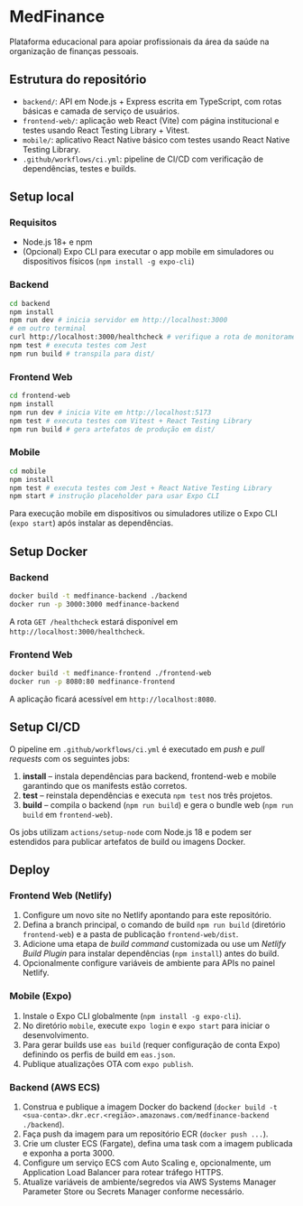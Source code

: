 # MedFinance

Plataforma educacional para apoiar profissionais da área da saúde na organização de finanças pessoais.

## Estrutura do repositório

- `backend/`: API em Node.js + Express escrita em TypeScript, com rotas básicas e camada de serviço de usuários.
- `frontend-web/`: aplicação web React (Vite) com página institucional e testes usando React Testing Library + Vitest.
- `mobile/`: aplicativo React Native básico com testes usando React Native Testing Library.
- `.github/workflows/ci.yml`: pipeline de CI/CD com verificação de dependências, testes e builds.

## Setup local

### Requisitos

- Node.js 18+ e npm
- (Opcional) Expo CLI para executar o app mobile em simuladores ou dispositivos físicos (`npm install -g expo-cli`)

### Backend

```bash
cd backend
npm install
npm run dev # inicia servidor em http://localhost:3000
# em outro terminal
curl http://localhost:3000/healthcheck # verifique a rota de monitoramento
npm test # executa testes com Jest
npm run build # transpila para dist/
```

### Frontend Web

```bash
cd frontend-web
npm install
npm run dev # inicia Vite em http://localhost:5173
npm test # executa testes com Vitest + React Testing Library
npm run build # gera artefatos de produção em dist/
```

### Mobile

```bash
cd mobile
npm install
npm test # executa testes com Jest + React Native Testing Library
npm start # instrução placeholder para usar Expo CLI
```

Para execução mobile em dispositivos ou simuladores utilize o Expo CLI (`expo start`) após instalar as dependências.

## Setup Docker

### Backend

```bash
docker build -t medfinance-backend ./backend
docker run -p 3000:3000 medfinance-backend
```

A rota `GET /healthcheck` estará disponível em `http://localhost:3000/healthcheck`.

### Frontend Web

```bash
docker build -t medfinance-frontend ./frontend-web
docker run -p 8080:80 medfinance-frontend
```

A aplicação ficará acessível em `http://localhost:8080`.

## Setup CI/CD

O pipeline em `.github/workflows/ci.yml` é executado em *push* e *pull requests* com os seguintes jobs:

1. **install** – instala dependências para backend, frontend-web e mobile garantindo que os manifests estão corretos.
2. **test** – reinstala dependências e executa `npm test` nos três projetos.
3. **build** – compila o backend (`npm run build`) e gera o bundle web (`npm run build` em `frontend-web`).

Os jobs utilizam `actions/setup-node` com Node.js 18 e podem ser estendidos para publicar artefatos de build ou imagens Docker.

## Deploy

### Frontend Web (Netlify)

1. Configure um novo site no Netlify apontando para este repositório.
2. Defina a branch principal, o comando de build `npm run build` (diretório `frontend-web`) e a pasta de publicação `frontend-web/dist`.
3. Adicione uma etapa de *build command* customizada ou use um *Netlify Build Plugin* para instalar dependências (`npm install`) antes do build.
4. Opcionalmente configure variáveis de ambiente para APIs no painel Netlify.

### Mobile (Expo)

1. Instale o Expo CLI globalmente (`npm install -g expo-cli`).
2. No diretório `mobile`, execute `expo login` e `expo start` para iniciar o desenvolvimento.
3. Para gerar builds use `eas build` (requer configuração de conta Expo) definindo os perfis de build em `eas.json`.
4. Publique atualizações OTA com `expo publish`.

### Backend (AWS ECS)

1. Construa e publique a imagem Docker do backend (`docker build -t <sua-conta>.dkr.ecr.<região>.amazonaws.com/medfinance-backend ./backend`).
2. Faça push da imagem para um repositório ECR (`docker push ...`).
3. Crie um cluster ECS (Fargate), defina uma task com a imagem publicada e exponha a porta 3000.
4. Configure um serviço ECS com Auto Scaling e, opcionalmente, um Application Load Balancer para rotear tráfego HTTPS.
5. Atualize variáveis de ambiente/segredos via AWS Systems Manager Parameter Store ou Secrets Manager conforme necessário.


